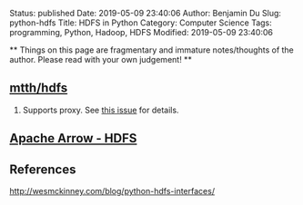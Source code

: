 Status: published
Date: 2019-05-09 23:40:06
Author: Benjamin Du
Slug: python-hdfs
Title: HDFS in Python
Category: Computer Science
Tags: programming, Python, Hadoop, HDFS
Modified: 2019-05-09 23:40:06

**
Things on this page are fragmentary and immature notes/thoughts of the author.
Please read with your own judgement!
**


## [mtth/hdfs](https://github.com/mtth/hdfs/)

1. Supports proxy.
    See [this issue](https://github.com/mtth/hdfs/issues/107) for details.

## [Apache Arrow - HDFS](https://arrow.apache.org/docs/python/filesystems.html#hdfs-api)

## References

http://wesmckinney.com/blog/python-hdfs-interfaces/
